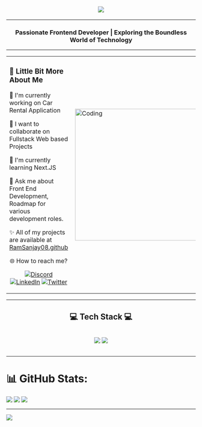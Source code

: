 <h1 align="center">
    <img src="https://readme-typing-svg.herokuapp.com/?font=Righteous&size=35&center=true&vCenter=true&width=500&height=70&duration=4000&lines=Hi+There!+👋;+I'm+Ram.Sanjay!;"/>
</h1>
  <hr>
<h3 align="center">Passionate Frontend Developer | Exploring the Boundless World of Technology </h3>
<hr>
<table>
  <td>
<h3> 💫 Little Bit More About Me </h3>
<p>🔭 I'm currently working on Car Rental Application</p>
<p>👯 I want to collaborate on Fullstack Web based Projects</p>
<p>🌱 I'm currently learning Next.JS</p>
<p>💬 Ask me about Front End Development, Roadmap for various development roles.</p>
<p>✨ All of my projects are available at <a href="https://github.com/RamSanjay08?tab=repositories">RamSanjay08.github</a></p>
      
<p align="center">🌐 How to reach me?</p>
    <div align="center"> 
        
[![Discord](https://img.shields.io/badge/Discord-%237289DA.svg?logo=discord&logoColor=white)](https://discord.gg/https://discord.gg/PY5j7JCXdB@ram_sanjay_8) [![LinkedIn](https://img.shields.io/badge/LinkedIn-%230077B5.svg?logo=linkedin&logoColor=white)](https://linkedin.com/in/https://www.linkedin.com/in/ram-sanjay/) [![Twitter](https://img.shields.io/badge/Twitter-%231DA1F2.svg?logo=Twitter&logoColor=white)](https://twitter.com/https://twitter.com/RamSanjay33)

</div>  
  </td>
  <td>
<img align="right" alt="Coding" src="https://user-images.githubusercontent.com/120255515/282222459-b453d008-b849-4c4c-bb0e-fce555695f9c.gif" height="350px" width="400px">
  </td>
</table>
 <hr/>
 
<h2 align="center">💻 Tech Stack 💻</h2>
<br/>
<div align="center">
    <img src="https://skillicons.dev/icons?i=react,javascript,tailwind,bootstrap,git,figma" />
    <img src="https://skillicons.dev/icons?i=html,css,mongodb,nodejs,mysql,redux,mui,firebase" /><br>
</div>
<br/>
<hr/>

# 📊 GitHub Stats:
![](https://github-readme-stats.vercel.app/api?username=RamSanjay08&theme=gotham&hide_border=false&include_all_commits=false&count_private=false)
![](https://github-readme-streak-stats.herokuapp.com/?user=RamSanjay08&theme=gotham&hide_border=false)
![](https://github-readme-stats.vercel.app/api/top-langs/?username=RamSanjay08&theme=gotham&hide_border=false&include_all_commits=false&count_private=false&layout=compact)

---
[![](https://visitcount.itsvg.in/api?id=RamSanjay08&icon=0&color=3)](https://visitcount.itsvg.in)

<!-- Proudly created with GPRM ( https://gprm.itsvg.in ) -->
